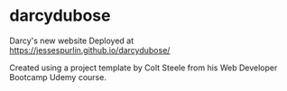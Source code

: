# darcydubose
Darcy's new website
Deployed at https://jessespurlin.github.io/darcydubose/

Created using a project template by Colt Steele from his Web Developer Bootcamp Udemy course.
